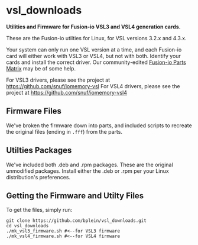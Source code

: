 # vsl_downloads
**Utilities and Firmware for Fusion-io VSL3 and VSL4 generation cards.**
 
 These are the Fusion-io utilties for Linux, for VSL versions 3.2.x and 4.3.x.
 
 Your system can only run one VSL version at a time, and each Fusion-io card will either work with VSL3 or VSL4, but not with both. Identify your cards and install the correct driver. Our community-edited [Fusion-io Parts Matrix](https://docs.google.com/spreadsheets/u/1/d/e/2PACX-1vQMd40liekOCeftUYQx6GeofHgjU5SSDT-jHWid03JCfswQxHAhVee3rW-04baqKg1qN2fp7wEzuFm6/pubhtml) may be of some help. 
 
 For VSL3 drivers, please see the project at https://github.com/snuf/iomemory-vsl
 For VSL4 drivers, please see the project at https://github.com/snuf/iomemory-vsl4

## Firmware Files
We've broken the firmware down into parts, and included scripts to recreate the original files (ending in `.fff`) from the parts.
 
## Utilties Packages
We've included both .deb and .rpm packages. These are the original unmodified packages. Install either the .deb or .rpm per your Linux distribution's preferences.

## Getting the Firmware and Utilty Files
To get the files, simply run:

```
git clone https://github.com/bplein/vsl_downloads.git
cd vsl_downloads
./mk_vsl3_firmware.sh #<--for VSL3 firmware
./mk_vsl4_firmware.sh #<--for VSL4 firmware
```
